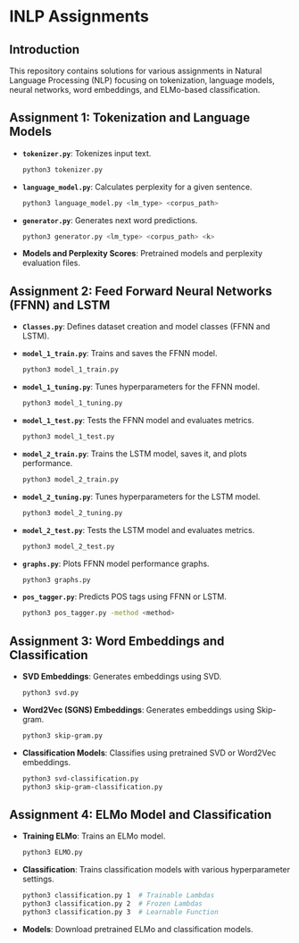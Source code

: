 
# INLP Assignments

## Introduction
This repository contains solutions for various assignments in Natural Language Processing (NLP) focusing on tokenization, language models, neural networks, word embeddings, and ELMo-based classification.

## Assignment 1: Tokenization and Language Models

- **`tokenizer.py`**: Tokenizes input text.  
  ```bash
  python3 tokenizer.py
  ```

- **`language_model.py`**: Calculates perplexity for a given sentence.  
  ```bash
  python3 language_model.py <lm_type> <corpus_path>
  ```

- **`generator.py`**: Generates next word predictions.  
  ```bash
  python3 generator.py <lm_type> <corpus_path> <k>
  ```

- **Models and Perplexity Scores**: Pretrained models and perplexity evaluation files.

## Assignment 2: Feed Forward Neural Networks (FFNN) and LSTM

- **`Classes.py`**: Defines dataset creation and model classes (FFNN and LSTM).

- **`model_1_train.py`**: Trains and saves the FFNN model.  
  ```bash
  python3 model_1_train.py
  ```

- **`model_1_tuning.py`**: Tunes hyperparameters for the FFNN model.  
  ```bash
  python3 model_1_tuning.py
  ```

- **`model_1_test.py`**: Tests the FFNN model and evaluates metrics.  
  ```bash
  python3 model_1_test.py
  ```

- **`model_2_train.py`**: Trains the LSTM model, saves it, and plots performance.  
  ```bash
  python3 model_2_train.py
  ```

- **`model_2_tuning.py`**: Tunes hyperparameters for the LSTM model.  
  ```bash
  python3 model_2_tuning.py
  ```

- **`model_2_test.py`**: Tests the LSTM model and evaluates metrics.  
  ```bash
  python3 model_2_test.py
  ```

- **`graphs.py`**: Plots FFNN model performance graphs.  
  ```bash
  python3 graphs.py
  ```

- **`pos_tagger.py`**: Predicts POS tags using FFNN or LSTM.  
  ```bash
  python3 pos_tagger.py -method <method>
  ```

## Assignment 3: Word Embeddings and Classification

- **SVD Embeddings**: Generates embeddings using SVD.  
  ```bash
  python3 svd.py
  ```

- **Word2Vec (SGNS) Embeddings**: Generates embeddings using Skip-gram.  
  ```bash
  python3 skip-gram.py
  ```

- **Classification Models**: Classifies using pretrained SVD or Word2Vec embeddings.  
  ```bash
  python3 svd-classification.py
  python3 skip-gram-classification.py
  ```

## Assignment 4: ELMo Model and Classification

- **Training ELMo**: Trains an ELMo model.  
  ```bash
  python3 ELMO.py
  ```

- **Classification**: Trains classification models with various hyperparameter settings.  
  ```bash
  python3 classification.py 1  # Trainable Lambdas
  python3 classification.py 2  # Frozen Lambdas
  python3 classification.py 3  # Learnable Function
  ```

- **Models**: Download pretrained ELMo and classification models.

 
